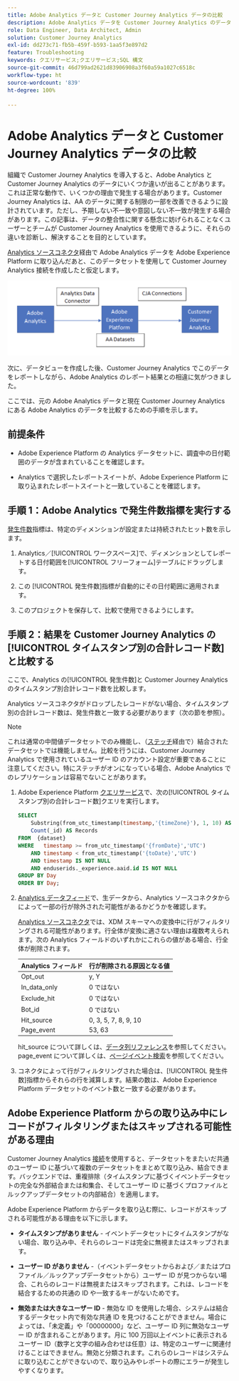 ```yaml
---
title: Adobe Analytics データと Customer Journey Analytics データの比較
description: Adobe Analytics データを Customer Journey Analytics のデータと比較する方法を学ぶ
role: Data Engineer, Data Architect, Admin
solution: Customer Journey Analytics
exl-id: dd273c71-fb5b-459f-b593-1aa5f3e897d2
feature: Troubleshooting
keywords: クエリサービス;クエリサービス;SQL 構文
source-git-commit: 46d799ad2621d83906908a3f60a59a1027c6518c
workflow-type: ht
source-wordcount: '839'
ht-degree: 100%

---
```


# Adobe Analytics データと Customer Journey Analytics データの比較

組織で Customer Journey Analytics を導入すると、Adobe Analytics と Customer Journey Analytics のデータにいくつか違いが出ることがあります。これは正常な動作で、いくつかの理由で発生する場合があります。Customer Journey Analytics は、AA のデータに関する制限の一部を改善できるように設計されています。ただし、予期しない不一致や意図しない不一致が発生する場合があります。この記事は、データの整合性に関する懸念に妨げられることなくユーザーとチームが Customer Journey Analytics を使用できるように、それらの違いを診断し、解決することを目的としています。

[Analytics ソースコネクタ](https://experienceleague.adobe.com/docs/experience-platform/sources/ui-tutorials/create/adobe-applications/analytics.html?lang=ja)経由で Adobe Analytics データを Adobe Experience Platform に取り込んだあと、このデータセットを使用して Customer Journey Analytics 接続を作成したと仮定します。

![データは、Adobe Analytics からデータコネクタを経由して Adobe Experience Platform に、CJA 接続を使用して Custoer Journey Analytics に送られます。](assets/compare.png)

次に、データビューを作成した後、Customer Journey Analytics でこのデータをレポートしながら、Adobe Analytics のレポート結果との相違に気がつきました。

ここでは、元の Adobe Analytics データと現在 Customer Journey Analytics にある Adobe Analytics のデータを比較するための手順を示します。

## 前提条件 

* Adobe Experience Platform の Analytics データセットに、調査中の日付範囲のデータが含まれていることを確認します。

* Analytics で選択したレポートスイートが、Adobe Experience Platform に取り込まれたレポートスイートと一致していることを確認します。

## 手順 1：Adobe Analytics で発生件数指標を実行する

[発生件数](https://experienceleague.adobe.com/docs/analytics/components/metrics/occurrences.html?lang=ja)指標は、特定のディメンションが設定または持続されたヒット数を示します。

1. Analytics／[!UICONTROL ワークスペース]で、ディメンションとしてレポートする日付範囲を[!UICONTROL フリーフォーム]テーブルにドラッグします。

1. この [!UICONTROL 発生件数]指標が自動的にその日付範囲に適用されます。

1. このプロジェクトを保存して、比較で使用できるようにします。

## 手順 2：結果を Customer Journey Analytics の[!UICONTROL タイムスタンプ別の合計レコード数]と比較する

ここで、Analytics の[!UICONTROL 発生件数]と Customer Journey Analytics のタイムスタンプ別合計レコード数を比較します。

Analytics ソースコネクタがドロップしたレコードがない場合、タイムスタンプ別の合計レコード数は、発生件数と一致する必要があります（次の節を参照）。

>[!NOTE]
>
>これは通常の中間値データセットでのみ機能し、（[ステッチ](/help/stitching/overview.md)経由で）結合されたデータセットでは機能しません。比較を行うには、Customer Journey Analytics で使用されているユーザー ID のアカウント設定が重要であることに注意してください。特にステッチがオンになっている場合、Adobe Analytics でのレプリケーションは容易でないことがあります。

1. Adobe Experience Platform [クエリサービス](https://experienceleague.adobe.com/docs/experience-platform/query/best-practices/adobe-analytics.html?lang=ja)で、次の[!UICONTROL タイムスタンプ別の合計レコード数]クエリを実行します。

   ```sql
   SELECT
       Substring(from_utc_timestamp(timestamp,'{timeZone}'), 1, 10) AS Day,
       Count(_id) AS Records 
   FROM  {dataset}
   WHERE   timestamp >= from_utc_timestamp('{fromDate}','UTC')
       AND timestamp < from_utc_timestamp('{toDate}','UTC')
       AND timestamp IS NOT NULL
       AND enduserids._experience.aaid.id IS NOT NULL
   GROUP BY Day
   ORDER BY Day; 
   ```

1. [Analytics データフィード](https://experienceleague.adobe.com/docs/analytics/export/analytics-data-feed/data-feed-contents/datafeeds-reference.html?lang=ja)で、生データから、Analytics ソースコネクタからによって一部の行が除外された可能性があるかどうかを確認します。

   [Analytics ソースコネクタ](https://experienceleague.adobe.com/docs/experience-platform/sources/ui-tutorials/create/adobe-applications/analytics.html?lang=ja)では、XDM スキーマへの変換中に行がフィルタリングされる可能性があります。行全体が変換に適さない理由は複数考えられます。次の Analytics フィールドのいずれかにこれらの値がある場合、行全体が削除されます。

   | Analytics フィールド | 行が削除される原因となる値 |
   | --- | --- |
   | Opt_out | y, Y |
   | In_data_only | 0 ではない |
   | Exclude_hit | 0 ではない |
   | Bot_id | 0 ではない |
   | Hit_source | 0, 3, 5, 7, 8, 9, 10 |
   | Page_event | 53, 63 |

   hit\_source について詳しくは、[データ列リファレンス](https://experienceleague.adobe.com/docs/analytics/export/analytics-data-feed/data-feed-contents/datafeeds-reference.html?lang=ja)を参照してください。page\_event について詳しくは、[ページイベント検索](https://experienceleague.adobe.com/docs/analytics/export/analytics-data-feed/data-feed-contents/datafeeds-page-event.html?lang=ja)を参照してください。

1. コネクタによって行がフィルタリングされた場合は、[!UICONTROL 発生件数]指標からそれらの行を減算します。結果の数は、Adobe Experience Platform データセットのイベント数と一致する必要があります。

## Adobe Experience Platform からの取り込み中にレコードがフィルタリングまたはスキップされる可能性がある理由

Customer Journey Analytics [接続](/help/connections/create-connection.md)を使用すると、データセットをまたいだ共通のユーザー ID に基づいて複数のデータセットをまとめて取り込み、結合できます。バックエンドでは、重複排除（タイムスタンプに基づくイベントデータセットの完全な外部結合または和集合、そしてユーザー ID に基づくプロファイルとルックアップデータセットの内部結合）を適用します。

Adobe Experience Platform からデータを取り込む際に、レコードがスキップされる可能性がある理由を以下に示します。

* **タイムスタンプがありません** - イベントデータセットにタイムスタンプがない場合、取り込み中、それらのレコードは完全に無視またはスキップされます。

* **ユーザー ID がありません** -（イベントデータセットからおよび／またはプロファイル／ルックアップデータセットから）ユーザー ID が見つからない場合、これらのレコードは無視またはスキップされます。これは、レコードを結合するための共通の ID や一致するキーがないためです。

* **無効または大きなユーザー ID** - 無効な ID を使用した場合、システムは結合するデータセット内で有効な共通 ID を見つけることができません。場合によっては、「未定義」や「00000000」など、ユーザー ID 列に無効なユーザー ID が含まれることがあります。月に 100 万回以上イベントに表示されるユーザー ID（数字と文字の組み合わせは任意）は、特定のユーザーに関連付けることはできません。無効と分類されます。これらのレコードはシステムに取り込むことができないので、取り込みやレポートの際にエラーが発生しやすくなります。
